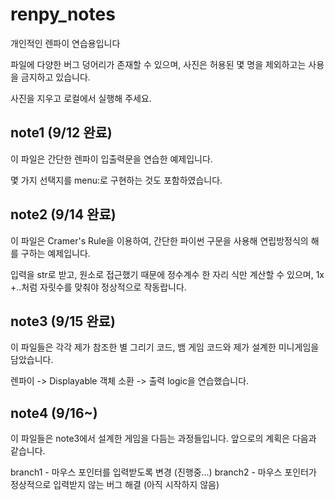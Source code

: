 # renpy_notes
개인적인 렌파이 연습용입니다

파일에 다양한 버그 덩어리가 존재할 수 있으며, 사진은 허용된 몇 명을 제외하고는 사용을 금지하고 있습니다.

사진을 지우고 로컬에서 실행해 주세요.

## note1 (9/12 완료)
이 파일은 간단한 렌파이 입출력문을 연습한 예제입니다.

몇 가지 선택지를 menu:로 구현하는 것도 포함하였습니다.

## note2 (9/14 완료)
이 파일은 Cramer's Rule을 이용하여, 간단한 파이썬 구문을 사용해 연립방정식의 해를 구하는 예제입니다.

입력을 str로 받고, 원소로 접근했기 때문에 정수계수 한 자리 식만 계산할 수 있으며, 1x +..처럼 자릿수를 맞춰야 정상적으로 작동랍니다.

## note3 (9/15 완료)
이 파일들은 각각 제가 참조한 별 그리기 코드, 뱀 게임 코드와 제가 설계한 미니게임을 담았습니다.

렌파이 -> Displayable 객체 소환 -> 출력 logic을 연습했습니다.

## note4 (9/16~)
이 파일들은 note3에서 설계한 게임을 다듬는 과정들입니다. 앞으로의 계획은 다음과 같습니다.

branch1 - 마우스 포인터를 입력받도록 변경 (진행중...)
branch2 - 마우스 포인터가 정상적으로 입력받지 않는 버그 해결 (아직 시작하지 않음)
